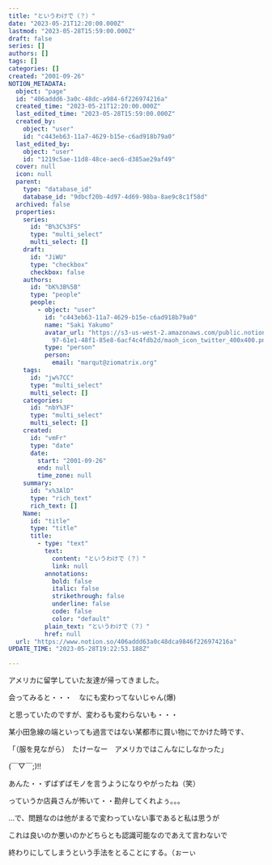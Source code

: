 ```yaml
---
title: "というわけで（？）"
date: "2023-05-21T12:20:00.000Z"
lastmod: "2023-05-28T15:59:00.000Z"
draft: false
series: []
authors: []
tags: []
categories: []
created: "2001-09-26"
NOTION_METADATA:
  object: "page"
  id: "406addd6-3a0c-48dc-a984-6f226974216a"
  created_time: "2023-05-21T12:20:00.000Z"
  last_edited_time: "2023-05-28T15:59:00.000Z"
  created_by:
    object: "user"
    id: "c443eb63-11a7-4629-b15e-c6ad918b79a0"
  last_edited_by:
    object: "user"
    id: "1219c5ae-11d8-48ce-aec6-d385ae29af49"
  cover: null
  icon: null
  parent:
    type: "database_id"
    database_id: "9dbcf20b-4d97-4d69-98ba-8ae9c8c1f58d"
  archived: false
  properties:
    series:
      id: "B%3C%3FS"
      type: "multi_select"
      multi_select: []
    draft:
      id: "JiWU"
      type: "checkbox"
      checkbox: false
    authors:
      id: "bK%3B%5B"
      type: "people"
      people:
        - object: "user"
          id: "c443eb63-11a7-4629-b15e-c6ad918b79a0"
          name: "Saki Yakumo"
          avatar_url: "https://s3-us-west-2.amazonaws.com/public.notion-static.com/3ad1c4\
            97-61e1-48f1-85e8-6acf4c4fdb2d/maoh_icon_twitter_400x400.png"
          type: "person"
          person:
            email: "marqut@ziomatrix.org"
    tags:
      id: "jw%7CC"
      type: "multi_select"
      multi_select: []
    categories:
      id: "nbY%3F"
      type: "multi_select"
      multi_select: []
    created:
      id: "vmFr"
      type: "date"
      date:
        start: "2001-09-26"
        end: null
        time_zone: null
    summary:
      id: "x%3AlD"
      type: "rich_text"
      rich_text: []
    Name:
      id: "title"
      type: "title"
      title:
        - type: "text"
          text:
            content: "というわけで（？）"
            link: null
          annotations:
            bold: false
            italic: false
            strikethrough: false
            underline: false
            code: false
            color: "default"
          plain_text: "というわけで（？）"
          href: null
  url: "https://www.notion.so/406addd63a0c48dca9846f226974216a"
UPDATE_TIME: "2023-05-28T19:22:53.188Z"

---
```

<link rel="stylesheet" href="https://cdn.jsdelivr.net/npm/katex@0.16.2/dist/katex.min.css" integrity="sha384-bYdxxUwYipFNohQlHt0bjN/LCpueqWz13HufFEV1SUatKs1cm4L6fFgCi1jT643X" crossorigin="anonymous">


アメリカに留学していた友達が帰ってきました。


会ってみると・・・　なにも変わってないじゃん(爆)


と思っていたのですが、変わるも変わらないも・・・


某小田急線の端といっても過言ではない某都市に買い物にでかけた時です、


「（服を見ながら）　たけーなー　アメリカではこんなにしなかった」


(￣▽￣;)!!


あんた・・ずばずばモノを言うようになりやがったね（笑）


っていうか店員さんが怖いて・・勘弁してくれよぅ。。。


…で、問題なのは他がまるで変わっていない事であると私は思うが


これは良いのか悪いのかどちらとも認識可能なのであえて言わないで


終わりにしてしまうという手法をとることにする。（ぉーぃ

